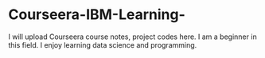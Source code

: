 # Courseera-IBM-Learning-
I will upload Courseera course notes, project codes here. 
I am a beginner in this field. I enjoy learning data science and programming. 
